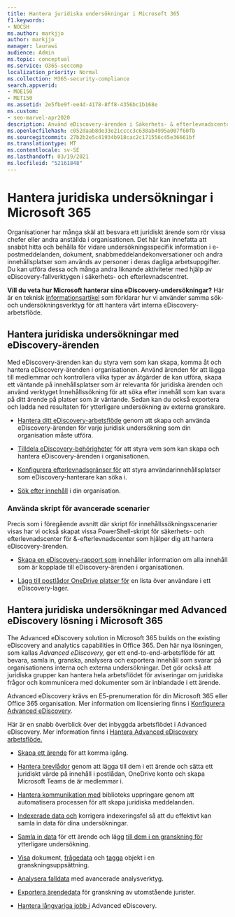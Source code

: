 ```yaml
---
title: Hantera juridiska undersökningar i Microsoft 365
f1.keywords:
- NOCSH
ms.author: markjjo
author: markjjo
manager: laurawi
audience: Admin
ms.topic: conceptual
ms.service: O365-seccomp
localization_priority: Normal
ms.collection: M365-security-compliance
search.appverid:
- MOE150
- MET150
ms.assetid: 2e5fbe9f-ee4d-4178-8ff8-4356bc1b168e
ms.custom:
- seo-marvel-apr2020
description: Använd eDiscovery-ärenden i Säkerhets- & efterlevnadscenter i Office 365 för att hantera organisationens juridiska undersökning.
ms.openlocfilehash: c052daab8de33e21cccc3c638ab4995a007f60fb
ms.sourcegitcommit: 27b2b2e5c41934b918cac2c171556c45e36661bf
ms.translationtype: MT
ms.contentlocale: sv-SE
ms.lasthandoff: 03/19/2021
ms.locfileid: "52161848"
---
```

# <a name="manage-legal-investigations-in-microsoft-365"></a>Hantera juridiska undersökningar i Microsoft 365

Organisationer har många skäl att besvara ett juridiskt ärende som rör vissa chefer eller andra anställda i organisationen. Det här kan innefatta att snabbt hitta och behålla för vidare undersökningsspecifik information i e-postmeddelanden, dokument, snabbmeddelandekonversationer och andra innehållsplatser som används av personer i deras dagliga arbetsuppgifter. Du kan utföra dessa och många andra liknande aktiviteter med hjälp av eDiscovery-fallverktygen i säkerhets- och efterlevnadscentret.
  
**Vill du veta hur Microsoft hanterar sina eDiscovery-undersökningar?** Här är en teknisk [informationsartikel](https://go.microsoft.com/fwlink/?linkid=852161) som förklarar hur vi använder samma sök- och undersökningsverktyg för att hantera vårt interna eDiscovery-arbetsflöde.

## <a name="manage-legal-investigations-with-ediscovery-cases"></a>Hantera juridiska undersökningar med eDiscovery-ärenden

Med eDiscovery-ärenden kan du styra vem som kan skapa, komma åt och hantera eDiscovery-ärenden i organisationen. Använd ärenden för att lägga till medlemmar och kontrollera vilka typer av åtgärder de kan utföra, skapa ett väntande på innehållsplatser som är relevanta för juridiska ärenden och använd verktyget Innehållssökning för att söka efter innehåll som kan svara på ditt ärende på platser som är väntande. Sedan kan du också exportera och ladda ned resultaten för ytterligare undersökning av externa granskare.
  
- [Hantera ditt eDiscovery-arbetsflöde](./get-started-core-ediscovery.md) genom att skapa och använda eDiscovery-ärenden för varje juridisk undersökning som din organisation måste utföra.

- [Tilldela eDiscovery-behörigheter](assign-ediscovery-permissions.md) för att styra vem som kan skapa och hantera eDiscovery-ärenden i organisationen.

- [Konfigurera efterlevnadsgränser för](set-up-compliance-boundaries.md) att styra användarinnehållsplatser som eDiscovery-hanterare kan söka i.

- [Sök efter innehåll](search-for-content.md) i din organisation.

### <a name="use-scripts-for-advanced-scenarios"></a>Använda skript för avancerade scenarier

Precis som i föregående avsnitt där skript för innehållssökningsscenarier visas har vi också skapat vissa PowerShell-skript för säkerhets- och efterlevnadscenter för &-efterlevnadscenter som hjälper dig att hantera eDiscovery-ärenden.
  
- [Skapa en eDiscovery-rapport som](create-a-report-on-holds-in-ediscovery-cases.md) innehåller information om alla innehåll som är kopplade till eDiscovery-ärenden i organisationen.

- [Lägg till postlådor OneDrive platser för](use-a-script-to-add-users-to-a-hold-in-ediscovery.md) en lista över användare i ett eDiscovery-lager.
  
## <a name="manage-legal-investigations-with-the-advanced-ediscovery-solution-in-microsoft-365"></a>Hantera juridiska undersökningar med Advanced eDiscovery lösning i Microsoft 365

The Advanced eDiscovery solution in Microsoft 365 builds on the existing eDiscovery and analytics capabilities in Office 365. Den här nya lösningen, som kallas *Advanced eDiscovery,* ger ett end-to-end-arbetsflöde för att bevara, samla in, granska, analysera och exportera innehåll som svarar på organisationens interna och externa undersökningar. Det gör också att juridiska grupper kan hantera hela arbetsflödet för aviseringar om juridiska frågor och kommunicera med dokumenter som är inblandade i ett ärende.

Advanced eDiscovery krävs en E5-prenumeration för din Microsoft 365 eller Office 365 organisation. Mer information om licensiering finns i [Konfigurera Advanced eDiscovery](get-started-with-advanced-ediscovery.md#step-1-verify-and-assign-appropriate-licenses).

Här är en snabb överblick över det inbyggda arbetsflödet i Advanced eDiscovery. Mer information finns i [Hantera Advanced eDiscovery arbetsflöde.](create-and-manage-advanced-ediscoveryv2-case.md#manage-the-workflow)

- [Skapa ett ärende](create-and-manage-advanced-ediscoveryv2-case.md#create-a-case) för att komma igång.

- [Hantera brevlådor](managing-custodians.md) genom att lägga till dem i ett ärende och sätta ett juridiskt värde på innehåll i postlådan, OneDrive konto och skapa Microsoft Teams de är medlemmar i.

- [Hantera kommunikation med](managing-custodian-communications.md) biblioteks uppringare genom att automatisera processen för att skapa juridiska meddelanden.

- [Indexerade data och](processing-data-for-case.md) korrigera indexeringsfel så att du effektivt kan samla in data för dina undersökningar.

- [Samla in data](collecting-data-for-ediscovery.md) för ett ärende och lägg [till dem i en granskning för](collecting-data-for-ediscovery.md#add-search-results-to-a-review-set) ytterligare undersökning.

- [Visa](view-documents-in-review-set.md) dokument, [frågedata](review-set-search.md) och [tagga](tagging-documents.md) objekt i en granskningsuppsättning.

- [Analysera falldata](analyzing-data-in-review-set.md) med avancerade analysverktyg.

- [Exportera ärendedata](exporting-data-ediscover20.md) för granskning av utomstående jurister.

- [Hantera långvariga jobb i](managing-jobs-ediscovery20.md) Advanced eDiscovery.